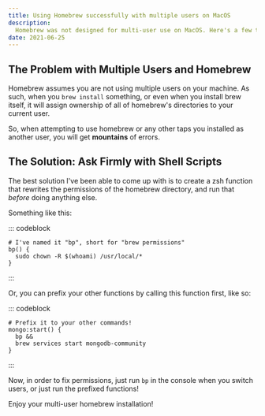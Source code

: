 ```yaml
---
title: Using Homebrew successfully with multiple users on MacOS
description:
  Homebrew was not designed for multi-user use on MacOS. Here's a few tips to get things working right.
date: 2021-06-25
---
```


## The Problem with Multiple Users and Homebrew

Homebrew assumes you are not using multiple users on your machine. As such, when you `brew install` something, or even when you install brew itself, it will assign ownership of all of homebrew's directories to your current user.

So, when attempting to use homebrew or any other taps you installed as another user, you will get **mountains** of errors.

## The Solution: Ask Firmly with Shell Scripts

The best solution I've been able to come up with is to create a zsh function that rewrites the permissions of the homebrew directory, and run that *before* doing anything else.

Something like this:

::: codeblock
```shell
# I've named it "bp", short for "brew permissions"
bp() {
  sudo chown -R $(whoami) /usr/local/*
}

```
:::

Or, you can prefix your other functions by calling this function first, like so:

::: codeblock
```shell
# Prefix it to your other commands!
mongo:start() {
  bp &&
  brew services start mongodb-community
}

```
:::

Now, in order to fix permissions, just run `bp` in the console when you switch users, or just run the prefixed functions!

Enjoy your multi-user homebrew installation!

